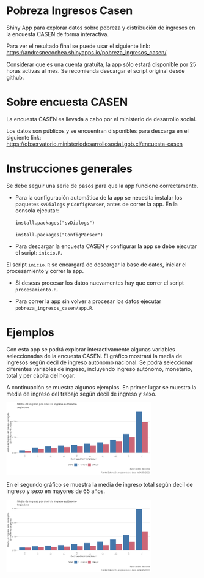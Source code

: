 # Pobreza Ingresos Casen

Shiny App para explorar datos sobre pobreza y distribución de ingresos en la encuesta CASEN de forma interactiva.

Para ver el resultado final se puede usar el siguiente link: <https://andresnecochea.shinyapps.io/pobreza_ingresos_casen/>

Considerar que es una cuenta gratuita, la app sólo estará disponible por 25 horas activas al mes. Se recomienda descargar el script original desde github.

# Sobre encuesta CASEN

La encuesta CASEN es llevada a cabo por el ministerio de desarrollo social.

Los datos son públicos y se encuentran disponibles para descarga en el siguiente link: <https://observatorio.ministeriodesarrollosocial.gob.cl/encuesta-casen>

# Instrucciones generales

Se debe seguir una serie de pasos para que la app funcione correctamente.

-   Para la configuración automática de la app se necesita instalar los paquetes `svDialogs` y `ConfigParser`, antes de correr la app. En la consola ejecutar:

    `install.packages("svDialogs")`

    `install.packages("ConfigParser")`

-   Para descargar la encuesta CASEN y configurar la app se debe ejecutar el script: `inicio.R`.

El script `inicio.R` se encargará de descargar la base de datos, iniciar el procesamiento y correr la app.

-   Si deseas procesar los datos nuevamentes hay que correr el script `procesamiento.R`.

-   Para correr la app sin volver a procesar los datos ejecutar `pobreza_ingresos_casen/app.R`.

# Ejemplos

Con esta app se podrá explorar interactivamente algunas variables seleccionadas de la encuesta CASEN. El gráfico mostrará la media de ingresos según decil de ingreso autónomo nacional. Se podrá seleccionar diferentes variables de ingreso, incluyendo ingreso autónomo, monetario, total y per cápita del hogar.

A continuación se muestra algunos ejemplos. En primer lugar se muestra la media de ingreso del trabajo según decil de ingreso y sexo.

<img src="ejemplos/ingresotrabajo-sexo.png" width="75%" height="75%"/>

En el segundo gráfico se muestra la media de ingreso total según decil de ingreso y sexo en mayores de 65 años.

<img src="ejemplos/ingresototal-sexo-mayores65.png" width="75%" height="75%"/>
